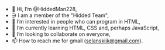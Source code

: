 - 👋 Hi, I’m @HiddedMan228,
- ∋ I am a member of the "Hidded Team",
- 👀 I’m interested in people who can program in HTML,
- 🌱 I’m currently learning HTML, CSS and, perhaps JavaScript,
- 💞️ I’m looking to collaborate on everyone,
- 📫 How to reach me for gmail (selanskijk@gmail.com).

<!---
HiddedMan228/HiddedMan228 is a ✨ special ✨ repository because its `README.md` (this file) appears on your GitHub profile.
You can click the Preview link to take a look at your changes.
--->
